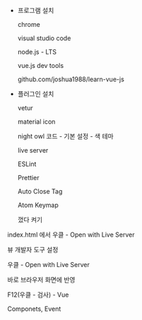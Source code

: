 * 프로그램 설치

  chrome

  visual studio code

  node.js - LTS

  vue.js dev tools

  

  github.com/joshua1988/learn-vue-js

  

* 플러그인 설치

  vetur

  material icon

  night owl 코드 - 기본 설정 - 색 테마

  live server

  ESLint

  Prettier

  Auto Close Tag

  Atom Keymap

  껐다 켜기



index.html 에서 우클 - Open with Live Server



뷰 개발자 도구 설정

우클 - Open with Live Server

바로 브라우저 화면에 반영



F12(우클 - 검사) - Vue

Componets, Event



 